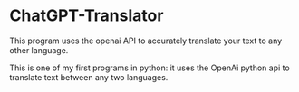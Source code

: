 # ChatGPT-Translator
This program uses the openai API to accurately translate your text to any other language.

This is one of my first programs in python:
it uses the OpenAi python api to translate text between any two languages.
